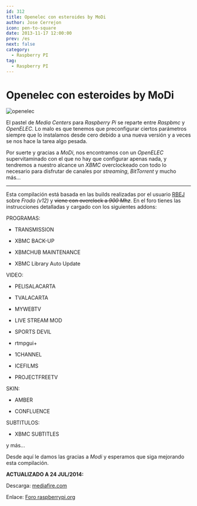 ```yaml
---
id: 312
title: Openelec con esteroides by MoDi
author: Jose Cerrejon
icon: pen-to-square
date: 2013-11-17 12:00:00
prev: /es
next: false
category:
  - Raspberry PI
tag:
  - Raspberry PI
---
```


# Openelec con esteroides by MoDi

![openelec](/images/openelec3.jpg)

El pastel de *Media Centers* para *Raspberry Pi* se reparte entre *Raspbmc* y *OpenELEC*. Lo malo es que tenemos que preconfigurar ciertos parámetros siempre que lo instalamos desde cero debido a una nueva versión y a veces se nos hace la tarea algo pesada.

Por suerte y gracias a *MoDi*, nos encontramos con un *OpenELEC* supervitaminado con el que no hay que configurar apenas nada, y tendremos a nuestro alcance un *XBMC* overclockeado con todo lo necesario para disfrutar de canales por *streaming*, *BitTorrent* y mucho más...

- - -
Esta compilación está basada en las builds realizadas por el usuario [RBEJ](http://netlir.dk/rbej/builds/index.php) sobre *Frodo (v12)* y ~~viene con overclock a *900 Mhz*~~. En el foro tienes las instrucciones detalladas y cargado con los siguientes addons:

PROGRAMAS:

* TRANSMISSION

* XBMC BACK-UP

* XBMCHUB MAINTENANCE

* XBMC Library Auto Update

VIDEO:

* PELISALACARTA

* TVALACARTA

* MYWEBTV

* LIVE STREAM MOD

* SPORTS DEVIL

* rtmpgui+

* 1CHANNEL

* ICEFILMS

* PROJECTFREETV

SKIN:

* AMBER

* CONFLUENCE

SUBTITULOS:

* XBMC SUBTITLES

y más...

Desde aquí le damos las gracias  a *Modi* y esperamos que siga mejorando esta compilación.

**ACTUALIZADO A 24 JUL/2014:**

Descarga: [mediafire.com](http://www.mediafire.com/download/zloy1vxwd81t4t4/OpenElec_MoDi_v12.1.rar)

Enlace: [Foro raspberrypi.org](http://www.raspberrypi.org/phpBB3/viewtopic.php?p=490147#p490147)